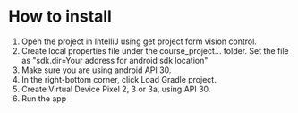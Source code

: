 # How to install
1. Open the project in IntelliJ using get project form vision control.
2. Create local properties file under the course_project... folder. Set the file as "sdk.dir=Your address for android sdk location"
3. Make sure you are using android API 30.
4. In the right-bottom corner, click Load Gradle project.
5. Create Virtual Device Pixel 2, 3 or 3a, using API 30. 
6. Run the app 
